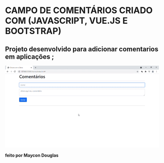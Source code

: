 # CAMPO DE COMENTÁRIOS CRIADO COM (JAVASCRIPT, VUE.JS E BOOTSTRAP)
## Projeto desenvolvido para adicionar comentarios em aplicações ; 

![exemplo_projeto](https://github.com/maydoug/scrapbook/blob/master/img/scrapbook_gif.gif)
<p><strong>feito por Maycon Douglas</strong><p>

